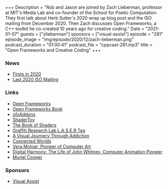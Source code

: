 +++
Description = "Rob and Jason are joined by Zach Lieberman, professor at MIT's Media Lab and co-founder of the School for Poetic Computation. They first talk about Herb Sutter's 2020 wrap up blog post and the ISO mailing from December 2020. Then Zach discusses Open Frameworks, a C++ toolkit he co-created 10 years ago for creative coding."
Date = "2021-01-07"
guests = ["zlieberman"]
sponsors = ["visual-assist"]
episode = "281"
episode_image = "img/episode/2020/12/zach-lieberman.png"
podcast_duration = "01:00:41"
podcast_file = "cppcast-281.mp3"
title = "Open Frameworks and Creative Coding"
+++

### News ###

 - [Firsts in 2020](https://herbsutter.com/2020/12/30/firsts-in-2020-or-a-little-dose-of-good-news/)
 - [Last 2020 ISO Mailing](http://www.open-std.org/jtc1/sc22/wg21/docs/papers/2020/#mailing2020-12)

### Links ###

 - [Open Frameworks](https://openframeworks.cc/)
 - [Open Frameworks Book](https://openframeworks.cc/ofBook/chapters/foreword.html)
 - [ofxAddons](https://ofxaddons.com/categories)
 - [ShaderToy](https://www.shadertoy.com/)
 - [The Book of Shaders](https://thebookofshaders.com/)
 - [Graffiti Research Lab L.A.S.E.R Tag](https://www.youtube.com/watch?v=DKbtTPYZEig)
 - [A Visual Journery Through Addiction](https://www.nytimes.com/interactive/2018/us/addiction-heroin-opioids.html)
 - [Connected Worlds](https://www.design-io.com/projects/connectedworlds)
 - [Vera Molnar: Pioneer of Computer Art](https://www.katevassgalerie.com/blog/vera-molnar-pioneer-of-computer-art)
 - [Digital Harmony: The Life of John Whitney, Computer Animation Pioneer](https://www.awn.com/mag/issue2.5/2.5pages/2.5moritzwhitney.html)
 - [Muriel Cooper](https://en.wikipedia.org/wiki/Muriel_Cooper)

### Sponsors ###

- [Visual Assist](https://www.wholetomato.com/downloads?utm_source=CppCast&utm_medium=Affiliate&utm_content=PodcastSponsorship)